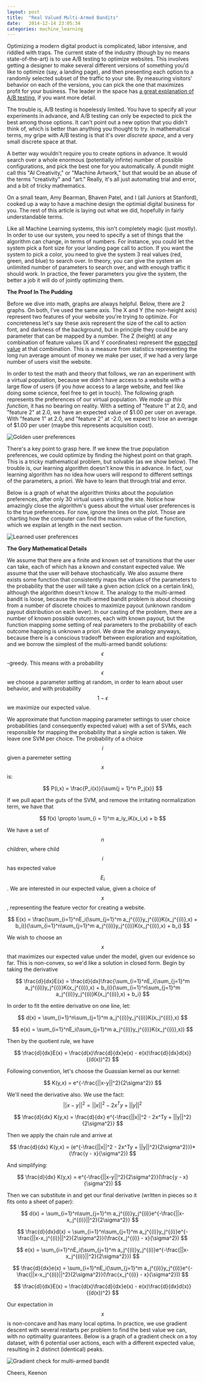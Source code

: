 ```yaml
---
layout: post
title:  "Real Valued Multi-Armed Bandits"
date:   2014-12-14 23:05:34
categories: machine_learning
---
```

Optimizing a modern digital product is complicated, labor intensive, and riddled with traps. The current state of the industry (though by no means state-of-the-art) is to use A/B testing to optimize websites. This involves getting a designer to make several different versions of something you'd like to optimize (say, a landing page), and then presenting each option to a randomly selected subset of the traffic to your site. By measuring visitors' behavior on each of the versions, you can pick the one that maximizes profit for your business. The leader in the space has [a great explanation of A/B testing](https://www.optimizely.com/ab-testing/), if you want more detail.

The trouble is, A/B testing is hopelessly limited. You have to specify all your experiments in advance, and A/B testing can only be expected to pick the best among those options. It can't point out a new option that you didn't think of, which is better than anything you thought to try. In mathematical terms, my gripe with A/B testing is that it's over *discrete space*, and a very small discrete space at that.

A better way wouldn't require you to create options in advance. It would search over a whole enormous (potentially infinte) number of possible configurations, and pick the best one for you automatically. A pundit might call this "AI Creativity," or "Machine Artwork," but that would be an abuse of the terms "creativity" and "art." Really, it's all just automating trial and error, and a bit of tricky mathematics.

On a small team, Amy Bearman, Bhaven Patel, and I (all Juniors at Stanford), cooked up a way to have a machine design the optimial digital business for you. The rest of this article is laying out what we did, hopefully in fairly understandable terms.

Like all Machine Learning systems, this isn't completely magic (just mostly). In order to use our system, you need to specify a set of things that the algorithm can change, in terms of numbers. For instance, you could let the system pick a font size for your landing page call to action. If you want the system to pick a color, you need to give the system 3 real values (red, green, and blue) to search over. In theory, you can give the system an unlimited number of parameters to search over, and with enough traffic it should work. In practice, the fewer parameters you give the system, the better a job it will do of jointly optimizing them.

**The Proof In The Pudding**

Before we dive into math, graphs are always helpful. Below, there are 2 graphs. On both, I've used the same axis. The X and Y (the non-height axis) represent two features of your website you're trying to optimize. For concreteness let's say these axis represent the size of the call to action font, and darkness of the background, but in principle they could be any parameter that can be mapped by a number. The Z (height) at any combination of feature values (X and Y coordinates) represent the [expected value](http://en.wikipedia.org/wiki/Expected_value) at that combination. This is a measure from statistics representing the long run average amount of money we make per user, if we had a very large number of users visit the website.

In order to test the math and theory that follows, we ran an experiment with a virtual population, because we didn't have access to a website with a large flow of users (if you *have* access to a large website, and feel like doing some science, feel free to get in touch). The following graph represents the preferences of our virtual population. We *made up this function*, it has no bearing on reality. With a setting of "feature 1" at 2.0, and "feature 2" at 2.0, we have an expected value of $1.00 per user on average. With "feature 1" at 2.0, and "feature 2" at -2.0, we expect to lose an average of $1.00 per user (maybe this represents acquisition cost).

![Golden user preferences](/assets/bandit/figure_2.png)

There's a key point to grasp here. If we knew the true population preferences, we could optimize by finding the highest point on that graph. This is a tricky mathematical problem, but solvable (as we show below). The trouble is, our learning algorithm doesn't know this in advance. In fact, our learning algorithm has no idea how users will respond to different settings of the parameters, a priori. We have to learn that through trial and error.

Below is a graph of what the algorithm thinks about the population preferences, after only 30 virtual users visiting the site. Notice how amazingly close the algorithm's guess about the virtual user preferences is to the true preferences. For now, ignore the lines on the plot. Those are charting how the computer can find the maximum value of the function, which we explain at length in the next section.

![Learned user preferences](/assets/bandit/figure_3.png)

**The Gory Mathematical Details**

We assume that there are a finite and known set of transitions that the user can take, each of which has a known and constant expected value. We assume that the user will behave stochastically. We also assume there exists some function that consistently maps the values of the parameters to the probability that the user will take a given action (click on a certain link), although the algorithm doesn't know it. The analogy to the multi-armed bandit is loose, because the multi-armed bandit problem is about choosing from a number of discrete choices to maximize payout (unknown random payout distribution on each lever). In our casting of the problem, there are a number of known possible outcomes, each with known payout, but the function mapping some setting of real parameters to the probability of each outcome happing is unknown a priori. We draw the analogy anyways, because there is a conscious tradeoff between exploration and exploitation, and we borrow the simplest of the multi-armed bandit solutions: $$\epsilon$$-greedy. This means with a probability $$\epsilon$$ we choose a parameter setting at random, in order to learn about user behavior, and with probability $$1-\epsilon$$ we maximize our expected value.

We approximate that function mapping parameter settings to user choice probabilities (and consequently expected value) with a set of SVMs, each responsible for mapping the probability that a single action is taken. We leave one SVM per choice. The probability of a choice $$i$$ given a paremeter setting $$x$$ is:

$$
P(i,x) = \frac{P_i(x)}{\sum{j = 1}^n P_j(x)}
$$

If we pull apart the guts of the SVM, and remove the irritating normalization term, we have that 

$$
f(x) \propto \sum_{i = 1}^m a_iy_iK(x_i,x) + b
$$

We have a set of $$n$$ children, where child $$i$$ has expected value $$E_i$$. We are interested in our expected value, given a choice of $$x$$, representing the feature vector for creating a website.

$$
E(x) = \frac{\sum_{i=1}^nE_i(\sum_{j=1}^m a_j^{(i)}y_j^{(i)}K(x_j^{(i)},x) + b_i)}{\sum_{i=1}^n\sum_{j=1}^m a_j^{(i)}y_j^{(i)}K(x_j^{(i)},x) + b_i}
$$

We wish to choose an $$x$$ that maximizes our expected value under the model, given our evidence so far. This is non-convex, so we'd like a solution in closed form. Begin by taking the derivative

$$
\frac{d}{dx}E(x) = \frac{d}{dx}\frac{\sum_{i=1}^nE_i(\sum_{j=1}^m a_j^{(i)}y_j^{(i)}K(x_j^{(i)},x) + b_i)}{\sum_{i=1}^n\sum_{j=1}^m a_j^{(i)}y_j^{(i)}K(x_j^{(i)},x) + b_i}
$$

In order to fit the entire derivative on one line, let:

$$
d(x) = \sum_{i=1}^n\sum_{j=1}^m a_j^{(i)}y_j^{(i)}K(x_j^{(i)},x)
$$

$$
e(x) = \sum_{i=1}^nE_i(\sum_{j=1}^m a_j^{(i)}y_j^{(i)}K(x_j^{(i)},x))
$$

Then by the quotient rule, we have

$$
\frac{d}{dx}E(x) = \frac{d(x)\frac{d}{dx}e(x) - e(x)\frac{d}{dx}d(x)}{(d(x))^2}
$$

Following convention, let's choose the Guassian kernel as our kernel:

$$
K(y,x) = e^{-\frac{||x-y||^2}{2\sigma^2}}
$$

We'll need the derivative also. We use the fact: $$
||x-y||^2 = ||x||^2 - 2x^Ty + ||y||^2
$$

$$
\frac{d}{dx} K(y,x) = \frac{d}{dx} e^{-\frac{||x||^2 - 2x^Ty + ||y||^2}{2\sigma^2}}
$$

Then we apply the chain rule and arrive at

$$
\frac{d}{dx} K(y,x) = (e^{-\frac{||x||^2 - 2x^Ty + ||y||^2}{2\sigma^2}})*(\frac{y - x}{\sigma^2})
$$

And simplifying:

$$
\frac{d}{dx} K(y,x) = e^{-\frac{||x-y||^2}{2\sigma^2}}(\frac{y - x}{\sigma^2})
$$

Then we can substitute in and get our final derivative (written in pieces so it fits onto a sheet of paper):

$$
d(x) = \sum_{i=1}^n\sum_{j=1}^m a_j^{(i)}y_j^{(i)}e^{-\frac{||x-x_j^{(i)}||^2}{2\sigma^2}}
$$

$$
\frac{d}{dx}d(x) = \sum_{i=1}^n\sum_{j=1}^m a_j^{(i)}y_j^{(i)}e^{-\frac{||x-x_j^{(i)}||^2}{2\sigma^2}}(\frac{x_j^{(i)} - x}{\sigma^2})
$$

$$
e(x) = \sum_{i=1}^nE_i(\sum_{j=1}^m a_j^{(i)}y_j^{(i)}e^{-\frac{||x-x_j^{(i)}||^2}{2\sigma^2}})
$$

$$
\frac{d}{dx}e(x) = \sum_{i=1}^nE_i(\sum_{j=1}^m a_j^{(i)}y_j^{(i)}e^{-\frac{||x-x_j^{(i)}||^2}{2\sigma^2}}(\frac{x_j^{(i)} - x}{\sigma^2}))
$$

$$
\frac{d}{dx}E(x) = \frac{d(x)\frac{d}{dx}e(x) - e(x)\frac{d}{dx}d(x)}{(d(x))^2}
$$

Our expectation in $$x$$ is non-concave and has many local optima. In practice, we use gradient descent with several restarts per problem to find the best value we can, with no optimality guarantees. Below is a graph of a gradient check on a toy dataset, with 6 potential user actions, each with a different expected value, resulting in 2 distinct (identical) peaks.

![Gradient check for multi-armed bandit](/assets/bandit/figure_1.png)


Cheers,
Keenon
